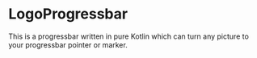 # LogoProgressbar
This is a progressbar written in pure Kotlin which can turn any picture to your progressbar pointer or marker.
